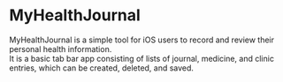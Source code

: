 # MyHealthJournal
MyHealthJournal is a simple tool for iOS users to record and review their personal health information.<br>
It is a basic tab bar app consisting of lists of journal, medicine, and clinic entries, which can be created, deleted, and saved.<br>
